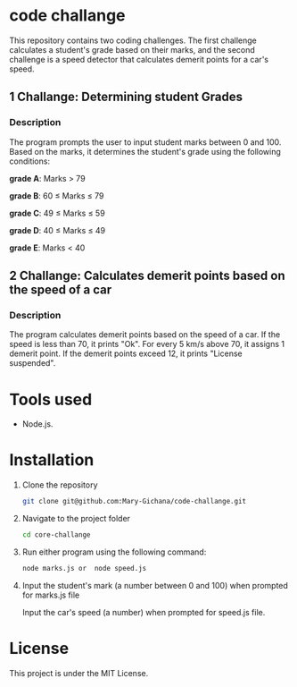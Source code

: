 # code challange
This repository contains two coding challenges. The first challenge calculates a student's grade based on their marks, and the second challenge is a speed detector that calculates demerit points for a car's speed.

## 1 Challange: Determining student Grades
### Description
The program prompts the user to input student marks between 0 and 100. Based on the marks, it determines the student's grade using the following conditions:

**grade A**: Marks > 79

**grade B**: 60 ≤ Marks ≤ 79

**grade C**: 49 ≤ Marks ≤ 59

**grade D**: 40 ≤ Marks ≤ 49

**grade E**: Marks < 40

## 2 Challange: Calculates demerit points based on the speed of a car
### Description
 The program calculates demerit points based on the speed of a car. If the speed is less than 70, it prints "Ok". For every 5 km/s above 70, it assigns 1 demerit point. If the demerit points exceed 12, it prints "License suspended".

# Tools used
- Node.js.

# Installation
1. Clone the repository
    ```bash
   git clone git@github.com:Mary-Gichana/code-challange.git
   ```

2. Navigate to the project folder
   ```bash
   cd core-challange 
   ```
3. Run either program using the following command:
   ```bash
   node marks.js or  node speed.js
   ```
4. Input the student's mark (a number between 0 and 100) when prompted for marks.js file
   
   Input the car's speed (a number) when prompted for speed.js file.

# License
This project is under the MIT License.

